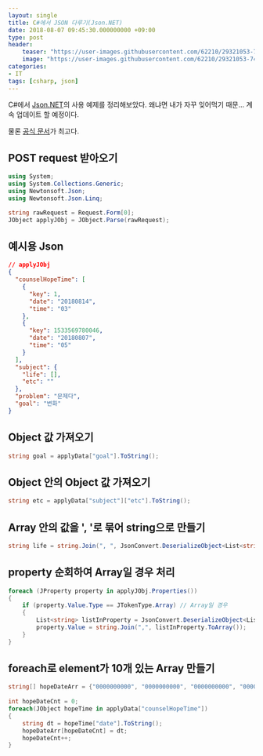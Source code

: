 ```yaml
---
layout: single
title: C#에서 JSON 다루기(Json.NET)
date: 2018-08-07 09:45:30.000000000 +09:00
type: post
header:
    teaser: "https://user-images.githubusercontent.com/62210/29321053-746e3d0c-8196-11e7-99d2-94d6dc8afdfe.png"
    image: "https://user-images.githubusercontent.com/62210/29321053-746e3d0c-8196-11e7-99d2-94d6dc8afdfe.png"
categories:
- IT
tags: [csharp, json]
---
```


C#에서 [Json.NET]의 사용 예제를 정리해보았다. 왜냐면 내가 자꾸 잊어먹기 때문... 계속 업데이트 할 예정이다.

물론 [공식 문서](https://www.newtonsoft.com/json/help/html/Introduction.htm)가 최고다.

## POST request 받아오기

```csharp
using System;
using System.Collections.Generic;
using Newtonsoft.Json;
using Newtonsoft.Json.Linq;

string rawRequest = Request.Form[0];
JObject applyJObj = JObject.Parse(rawRequest);
```

## 예시용 Json

```json
// applyJObj	
{  
  "counselHopeTime": [
    {
      "key": 1,
      "date": "20180814",
      "time": "03"
    },
    {
      "key": 1533569780046,
      "date": "20180807",
      "time": "05"
    }
  ],
  "subject": {
    "life": [],
    "etc": ""
  },
  "problem": "문제다",
  "goal": "변화"
}
```

## Object 값 가져오기

```csharp
string goal = applyData["goal"].ToString();
```

## Object 안의 Object 값 가져오기

```csharp
string etc = applyData["subject"]["etc"].ToString();

```

## Array 안의 값을 ', '로 묶어 string으로 만들기

```csharp
string life = string.Join(", ", JsonConvert.DeserializeObject<List<string>>(applyData["subject"]["life"].ToString()).ToArray());
```

## property 순회하여 Array일 경우 처리

```csharp
foreach (JProperty property in applyJObj.Properties())
{
    if (property.Value.Type == JTokenType.Array) // Array일 경우
    {
        List<string> listInProperty = JsonConvert.DeserializeObject<List<string>> (property.Value.ToString());
        property.Value = string.Join(",", listInProperty.ToArray());
    }
}
```

## foreach로 element가 10개 있는 Array 만들기

```csharp
string[] hopeDateArr = {"0000000000", "0000000000", "0000000000", "0000000000", "0000000000", "0000000000", "0000000000", "0000000000", "0000000000", "0000000000"};
            
int hopeDateCnt = 0;
foreach(JObject hopeTime in applyData["counselHopeTime"])
{
    string dt = hopeTime["date"].ToString();
    hopeDateArr[hopeDateCnt] = dt;
    hopeDateCnt++;
}
```

[Json.NET]: https://www.newtonsoft.com/json